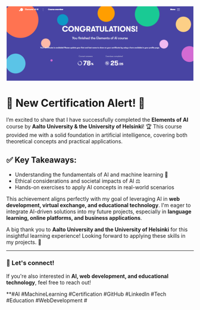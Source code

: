 ![Certificate Screenshot](Screenshot%202025-02-11%20090916.png)

# 🎉 New Certification Alert! 🚀  

I’m excited to share that I have successfully completed the **Elements of AI** course by **Aalto University & the University of Helsinki**! 🏆 This course provided me with a solid foundation in artificial intelligence, covering both theoretical concepts and practical applications.  

## ✅ Key Takeaways:  
- Understanding the fundamentals of AI and machine learning 🤖  
- Ethical considerations and societal impacts of AI ⚖️  
- Hands-on exercises to apply AI concepts in real-world scenarios  

This achievement aligns perfectly with my goal of leveraging AI in **web development, virtual exchange, and educational technology**. I'm eager to integrate AI-driven solutions into my future projects, especially in **language learning, online platforms, and business applications**.  

A big thank you to **Aalto University and the University of Helsinki** for this insightful learning experience! Looking forward to applying these skills in my projects. 🚀  

---

### 📢 Let's connect!  
If you're also interested in **AI, web development, and educational technology**, feel free to reach out!  

**#AI #MachineLearning #Certification #GitHub #LinkedIn #Tech #Education #WebDevelopment #
